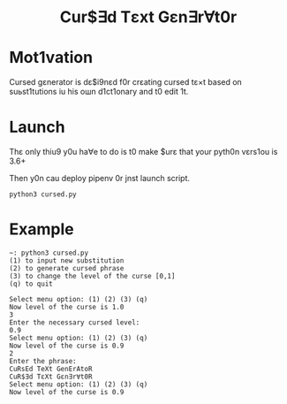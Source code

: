 # <h1 align="center">Cur$∃d Tεxt Gεn∃r∀t0r</h1>

<p align="center">

# Mot1vation
Cursed gεnerator is dε$i9nεd f0r crεating cursed tε×t based on suьst1tutions iu his oшn d1ct1onary and t0 edit 1t.

# Launch
Thε only thiu9 y0u ha∀e to do is t0 make $urε that your pyth0n vεrs1ou is 3.6+

Then y0n cau deploy pipenv 0r jnst launch script.

```
python3 cursed.py
```

# Example

```
~: python3 cursed.py
(1) to input new substitution
(2) to generate cursed phrase
(3) to change the level of the curse [0,1]
(q) to quit

Select menu option: (1) (2) (3) (q)
Now level of the curse is 1.0
3
Enter the necessary cursed level:
0.9
Select menu option: (1) (2) (3) (q)
Now level of the curse is 0.9
2
Enter the phrase:
CuRsEd TeXt GenErAtoR
CuR$∃d TεXt Gεn∃r∀t0R
Select menu option: (1) (2) (3) (q)
Now level of the curse is 0.9
```